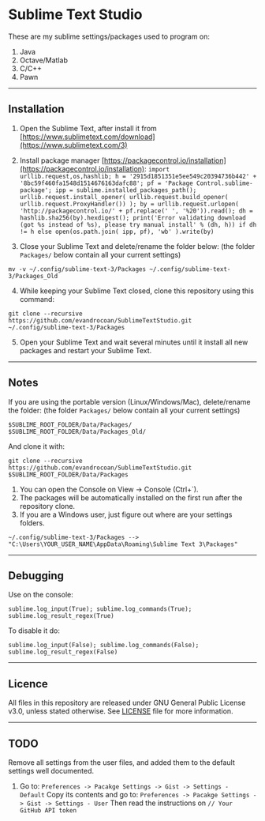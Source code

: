 # Sublime Text Studio

These are my sublime settings/packages used to program on:

1. Java
2. Octave/Matlab
3. C/C++
4. Pawn



___
## Installation

1) Open the Sublime Text, after install it from [https://www.sublimetext.com/download](https://www.sublimetext.com/3)

2) Install package manager [https://packagecontrol.io/installation](https://packagecontrol.io/installation):
`
import urllib.request,os,hashlib; h = '2915d1851351e5ee549c20394736b442' + '8bc59f460fa1548d1514676163dafc88'; pf = 'Package Control.sublime-package'; ipp = sublime.installed_packages_path(); urllib.request.install_opener( urllib.request.build_opener( urllib.request.ProxyHandler()) ); by = urllib.request.urlopen( 'http://packagecontrol.io/' + pf.replace(' ', '%20')).read(); dh = hashlib.sha256(by).hexdigest(); print('Error validating download (got %s instead of %s), please try manual install' % (dh, h)) if dh != h else open(os.path.join( ipp, pf), 'wb' ).write(by)
`

3) Close your Sublime Text and delete/rename the folder below: (the folder `Packages/` below contain all your current settings)
```
mv -v ~/.config/sublime-text-3/Packages ~/.config/sublime-text-3/Packages_Old
```

4) While keeping your Sublime Text closed, clone this repository using this command:
```
git clone --recursive https://github.com/evandrocoan/SublimeTextStudio.git ~/.config/sublime-text-3/Packages
```

5) Open your Sublime Text and wait several minutes until it install all new packages and restart your Sublime Text.



___
## Notes

If you are using the portable version (Linux/Windows/Mac), delete/rename the folder: (the folder `Packages/` below contain all your current settings)
```
$SUBLIME_ROOT_FOLDER/Data/Packages/ $SUBLIME_ROOT_FOLDER/Data/Packages_Old/
```
And clone it with:
```
git clone --recursive https://github.com/evandrocoan/SublimeTextStudio.git $SUBLIME_ROOT_FOLDER/Data/Packages
```

1. You can open the Console on View -> Console (Ctrl+`).
1. The packages will be automatically installed on the first run after the repository clone.
1. If you are a Windows user, just figure out where are your settings folders.

```
~/.config/sublime-text-3/Packages --> "C:\Users\YOUR_USER_NAME\AppData\Roaming\Sublime Text 3\Packages"
```



___
## Debugging

Use on the console:
```
sublime.log_input(True); sublime.log_commands(True); sublime.log_result_regex(True)
```
To disable it do:
```
sublime.log_input(False); sublime.log_commands(False); sublime.log_result_regex(False)
```



___
## Licence
All files in this repository are released under GNU General Public License v3.0, unless stated otherwise.
See [LICENSE](https://www.gnu.org/licenses/gpl-3.0.en.html) file for more information.



___
## TODO
Remove all settings from the user files, and added them to the default settings well documented.


1. Go to: `Preferences -> Pacakge Settings -> Gist -> Settings - Default`
  Copy its contents and go to: `Preferences -> Pacakge Settings -> Gist -> Settings - User`
  Then read the instructions on `// Your GitHub API token`






